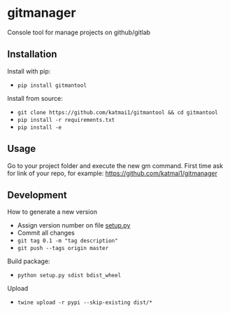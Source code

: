 # gitmanager
Console tool for manage projects on github/gitlab

## Installation

Install with pip:

- `pip install gitmantool`

Install from source:

- `git clone https://github.com/katmai1/gitmantool && cd gitmantool`
- `pip install -r requirements.txt`
- `pip install -e`

## Usage

Go to your project folder and execute the new gm command.
First time ask for link of your repo, for example: https://github.com/katmai1/gitmanager


## Development

How to generate a new version

- Assign version number on file [setup.py](setup.py)
- Commit all changes
- `git tag 0.1 -m "tag description"`
- `git push --tags origin master`

Build package:

- `python setup.py sdist bdist_wheel`

Upload 

- `twine upload -r pypi --skip-existing dist/*`
